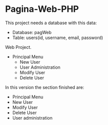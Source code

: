 # Pagina-Web-PHP
This project needs a database with this data:
  - Database: pagWeb
  - Table: users(id, username, email, password)

Web Project.
  - Principal Menu
     - New User
     - User Administration
      - Modify User
      - Delete User

In this version the section finished are:
  - Principal Menu
  - New User
  - Modify User 
  - Delete User 
  - User administration
